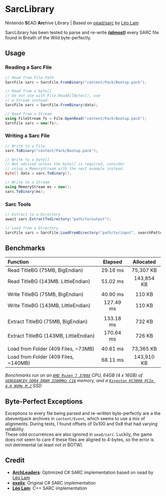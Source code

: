 ﻿# SarcLibrary

Nintendo **S**EAD **Arc**hive Library | Based on [oead/sarc](https://github.com/zeldamods/oead/blob/master/src/sarc.cpp) by [Léo Lam](https://github.com/leoetlino)

SarcLibrary has been tested to parse and re-write ***([almost](#Byte-Perfect-Exceptions))*** every SARC file found in Breath of the Wild byte-perfectly.

## Usage

### Reading a Sarc File

```cs
// Read from File Path
SarcFile sarc = SarcFile.FromBinary("content/Pack/Bootup.pack");
```

```cs
// Read from a byte[]
// Do not use with File.ReadAllBytes(), use
// a Stream instead.
SarcFile sarc = SarcFile.FromBinary(data);
```

```cs
// Read from a Stream
using FileStream fs = File.OpenRead("content/Pack/Bootup.pack");
SarcFile sarc = new(fs);
```

### Writing a Sarc File

```cs
// Write to a File
sarc.ToBinary("content/Pack/Bootup.pack");
```

```cs
// Write to a byte[]
// Not advised unless the byte[] is required, consider
// using a MemoryStream with the next example instead.
byte[] data = sarc.ToBinary();
```

```cs
// Write to a Stream
using MemoryStream ms = new();
sarc.ToBinary(ms);
```

### Sarc Tools

```cs
// Extract to a Directory
await sarc.ExtractTodirectory("path/to/output");
```

```cs
// Load from a Directory
SarcFile sarc = SarcFile.LoadFromDirectory("path/to/input", searchPattern: "*.*", searchOption: SearchOption.AllDirectories)
```

## Benchmarks

| Function                              |  Elapsed  |  Allocated |
|:--------------------------------------|:---------:|:----------:|
| Read TitleBG (75MB, BigEndian)        |  29.16 ms |  75,307 KB |
| Read TitleBG (143MB. LittleEndian)    |  51.02 ms | 143,854 KB |
|                                       |           |            |
| Write TitleBG (75MB, BigEndian)       |  40.90 ms |   110 KB   |
| Write TitleBG (143MB, LittleEndian)   | 127.49 ms |   110 KB   |
|                                       |           |            |
| Extract TitleBG (75MB, BigEndian)     | 133.18 ms |   732 KB   |
| Extract TitleBG (143MB, LittleEndian) | 170.64 ms |   726 KB   |
|                                       |           |            |
| Load from Folder (409 Files, ~73MB)   | 40.61 ms  | 73,365 KB  |
| Load from Folder (409 Files, ~140MB)  | 68.11 ms  | 143,910 KB |

_Benchmarks run on an [`AMD Ryzen 7 3700X`](https://www.amd.com/en/products/cpu/amd-ryzen-7-3700x) CPU, 64GB (4 x 16GB) of [`VENGEANCE® DDR4 DRAM 3200MHz C16`](https://www.corsair.com/us/en/Categories/Products/Memory/Vengeance-PRO-RGB-Black/p/CMW32GX4M2E3200C16) memory, and a [`Kingston KC3000 PCIe 4.0 NVMe M.2`](https://www.kingston.com/en/ssd/kc3000-nvme-m2-solid-state-drive) SSD_

## Byte-Perfect Exceptions

Exceptions to every file being parsed and re-written byte-perfectly are a the sbeventpack archives in `content/Event`, which seems to use a mix of alignments. During tests, I found offsets of 0x100 and 0x8 that had varying reliability.<br>
These odd occurrences are also ignored in `oead/sarc`. Luckily, the game does not seem to care if these files are aligned to 4-bytes, so the error is not detrimental (at least not in BOTW).

## Credit

- **[ArchLeaders](https://github.com/ArchLeaders)**: Optimized C# SARC implementation based on oead by [Léo Lam](https://github.com/leoetlino)
- **[exelix](https://github.com/exelix11)**: Original C# SARC implementation
- **[Léo Lam](https://github.com/leoetlino)**: C++ SARC implementation
